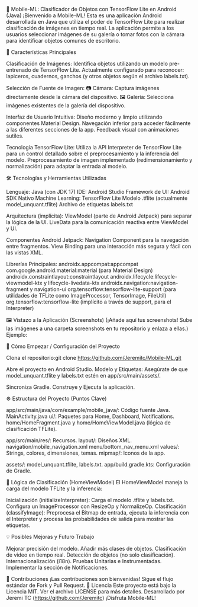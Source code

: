 📱 Mobile-ML: Clasificador de Objetos con TensorFlow Lite en Android (Java)
¡Bienvenido a Mobile-ML! Esta es una aplicación Android desarrollada en Java que utiliza el poder de TensorFlow Lite para realizar clasificación de imágenes en tiempo real. La aplicación permite a los usuarios seleccionar imágenes de su galería o tomar fotos con la cámara para identificar objetos comunes de escritorio.

🌟 Características Principales

Clasificación de Imágenes: Identifica objetos utilizando un modelo pre-entrenado de TensorFlow Lite.
Actualmente configurado para reconocer: lapiceros, cuadernos, ganchos (y otros objetos según el archivo labels.txt).


Selección de Fuente de Imagen:
📷 Cámara: Captura imágenes directamente desde la cámara del dispositivo.
🖼️ Galería: Selecciona imágenes existentes de la galería del dispositivo.


Interfaz de Usuario Intuitiva:
Diseño moderno y limpio utilizando componentes Material Design.
Navegación inferior para acceder fácilmente a las diferentes secciones de la app.
Feedback visual con animaciones sutiles.


Tecnología TensorFlow Lite:
Utiliza la API Interpreter de TensorFlow Lite para un control detallado sobre el preprocesamiento y la inferencia del modelo.
Preprocesamiento de imagen implementado (redimensionamiento y normalización) para adaptar la entrada al modelo.



🛠️ Tecnologías y Herramientas Utilizadas

Lenguaje: Java (con JDK 17)
IDE: Android Studio
Framework de UI: Android SDK Nativo
Machine Learning: TensorFlow Lite
Modelo .tflite (actualmente model_unquant.tflite)
Archivo de etiquetas labels.txt


Arquitectura (implícita):
ViewModel (parte de Android Jetpack) para separar la lógica de la UI.
LiveData para la comunicación reactiva entre ViewModel y UI.


Componentes Android Jetpack:
Navigation Component para la navegación entre fragmentos.
View Binding para una interacción más segura y fácil con las vistas XML.


Librerías Principales:
androidx.appcompat:appcompat
com.google.android.material:material (para Material Design)
androidx.constraintlayout:constraintlayout
androidx.lifecycle:lifecycle-viewmodel-ktx y lifecycle-livedata-ktx
androidx.navigation:navigation-fragment y navigation-ui
org.tensorflow:tensorflow-lite-support (para utilidades de TFLite como ImageProcessor, TensorImage, FileUtil)
org.tensorflow:tensorflow-lite (implícito a través de support, para el Interpreter)



🖼️ Vistazo a la Aplicación (Screenshots)
(¡Añade aquí tus screenshots! Sube las imágenes a una carpeta screenshots en tu repositorio y enlaza a ellas.)
Ejemplo:

  
  


🚀 Cómo Empezar / Configuración del Proyecto

Clona el repositorio:git clone https://github.com/Jeremitc/Mobile-ML.git


Abre el proyecto en Android Studio.
Modelo y Etiquetas:
Asegúrate de que model_unquant.tflite y labels.txt estén en app/src/main/assets/.


Sincroniza Gradle.
Construye y Ejecuta la aplicación.

⚙️ Estructura del Proyecto (Puntos Clave)

app/src/main/java/com/example/mobile_java/: Código fuente Java.
MainActivity.java
ui/: Paquetes para Home, Dashboard, Notifications.
home/HomeFragment.java y home/HomeViewModel.java (lógica de clasificación TFLite).


app/src/main/res/: Recursos.
layout/: Diseños XML.
navigation/mobile_navigation.xml
menu/bottom_nav_menu.xml
values/: Strings, colores, dimensiones, temas.
mipmap/: Iconos de la app.


assets/: model_unquant.tflite, labels.txt.
app/build.gradle.kts: Configuración de Gradle.

🧠 Lógica de Clasificación (HomeViewModel)
El HomeViewModel maneja la carga del modelo TFLite y la inferencia:

Inicialización (initializeInterpreter): Carga el modelo .tflite y labels.txt. Configura un ImageProcessor con ResizeOp y NormalizeOp.
Clasificación (classifyImage): Preprocesa el Bitmap de entrada, ejecuta la inferencia con el Interpreter y procesa las probabilidades de salida para mostrar las etiquetas.

💡 Posibles Mejoras y Futuro Trabajo

Mejorar precisión del modelo.
Añadir más clases de objetos.
Clasificación de video en tiempo real.
Detección de objetos (no solo clasificación).
Internacionalización (i18n).
Pruebas Unitarias e Instrumentadas.
Implementar la sección de Notificaciones.

🤝 Contribuciones
¡Las contribuciones son bienvenidas! Sigue el flujo estándar de Fork y Pull Request.
📄 Licencia
Este proyecto está bajo la Licencia MIT. Ver el archivo LICENSE para más detalles.
Desarrollado por Jeremi TC (https://github.com/Jeremitc)
¡Disfruta Mobile-ML!
